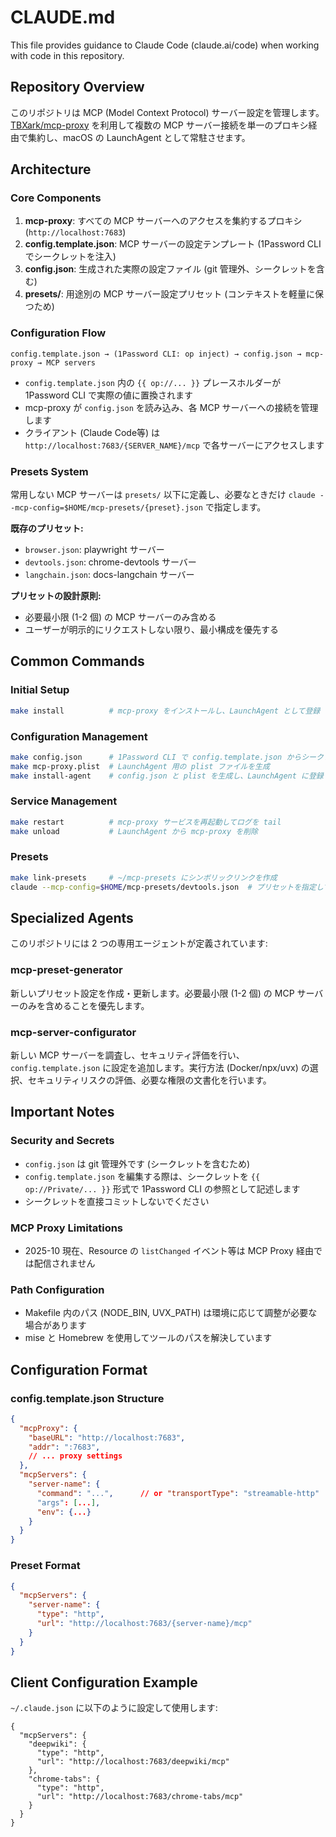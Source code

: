 # CLAUDE.md

This file provides guidance to Claude Code (claude.ai/code) when working with code in this repository.

## Repository Overview

このリポジトリは MCP (Model Context Protocol) サーバー設定を管理します。[TBXark/mcp-proxy](https://github.com/TBXark/mcp-proxy) を利用して複数の MCP サーバー接続を単一のプロキシ経由で集約し、macOS の LaunchAgent として常駐させます。

## Architecture

### Core Components

1. **mcp-proxy**: すべての MCP サーバーへのアクセスを集約するプロキシ (`http://localhost:7683`)
2. **config.template.json**: MCP サーバーの設定テンプレート (1Password CLI でシークレットを注入)
3. **config.json**: 生成された実際の設定ファイル (git 管理外、シークレットを含む)
4. **presets/**: 用途別の MCP サーバー設定プリセット (コンテキストを軽量に保つため)

### Configuration Flow

```
config.template.json → (1Password CLI: op inject) → config.json → mcp-proxy → MCP servers
```

- `config.template.json` 内の `{{ op://... }}` プレースホルダーが 1Password CLI で実際の値に置換されます
- mcp-proxy が `config.json` を読み込み、各 MCP サーバーへの接続を管理します
- クライアント (Claude Code等) は `http://localhost:7683/{SERVER_NAME}/mcp` で各サーバーにアクセスします

### Presets System

常用しない MCP サーバーは `presets/` 以下に定義し、必要なときだけ `claude --mcp-config=$HOME/mcp-presets/{preset}.json` で指定します。

**既存のプリセット:**
- `browser.json`: playwright サーバー
- `devtools.json`: chrome-devtools サーバー
- `langchain.json`: docs-langchain サーバー

**プリセットの設計原則:**
- 必要最小限 (1-2 個) の MCP サーバーのみ含める
- ユーザーが明示的にリクエストしない限り、最小構成を優先する

## Common Commands

### Initial Setup
```bash
make install          # mcp-proxy をインストールし、LaunchAgent として登録
```

### Configuration Management
```bash
make config.json      # 1Password CLI で config.template.json からシークレットを注入
make mcp-proxy.plist  # LaunchAgent 用の plist ファイルを生成
make install-agent    # config.json と plist を生成し、LaunchAgent に登録
```

### Service Management
```bash
make restart          # mcp-proxy サービスを再起動してログを tail
make unload           # LaunchAgent から mcp-proxy を削除
```

### Presets
```bash
make link-presets     # ~/mcp-presets にシンボリックリンクを作成
claude --mcp-config=$HOME/mcp-presets/devtools.json  # プリセットを指定して起動
```

## Specialized Agents

このリポジトリには 2 つの専用エージェントが定義されています:

### mcp-preset-generator
新しいプリセット設定を作成・更新します。必要最小限 (1-2 個) の MCP サーバーのみを含めることを優先します。

### mcp-server-configurator
新しい MCP サーバーを調査し、セキュリティ評価を行い、`config.template.json` に設定を追加します。実行方法 (Docker/npx/uvx) の選択、セキュリティリスクの評価、必要な権限の文書化を行います。

## Important Notes

### Security and Secrets
- `config.json` は git 管理外です (シークレットを含むため)
- `config.template.json` を編集する際は、シークレットを `{{ op://Private/... }}` 形式で 1Password CLI の参照として記述します
- シークレットを直接コミットしないでください

### MCP Proxy Limitations
- 2025-10 現在、Resource の `listChanged` イベント等は MCP Proxy 経由では配信されません

### Path Configuration
- Makefile 内のパス (NODE_BIN, UVX_PATH) は環境に応じて調整が必要な場合があります
- mise と Homebrew を使用してツールのパスを解決しています

## Configuration Format

### config.template.json Structure
```json
{
  "mcpProxy": {
    "baseURL": "http://localhost:7683",
    "addr": ":7683",
    // ... proxy settings
  },
  "mcpServers": {
    "server-name": {
      "command": "...",      // or "transportType": "streamable-http"
      "args": [...],
      "env": {...}
    }
  }
}
```

### Preset Format
```json
{
  "mcpServers": {
    "server-name": {
      "type": "http",
      "url": "http://localhost:7683/{server-name}/mcp"
    }
  }
}
```

## Client Configuration Example

`~/.claude.json` に以下のように設定して使用します:

```jsonc
{
  "mcpServers": {
    "deepwiki": {
      "type": "http",
      "url": "http://localhost:7683/deepwiki/mcp"
    },
    "chrome-tabs": {
      "type": "http",
      "url": "http://localhost:7683/chrome-tabs/mcp"
    }
  }
}
```
